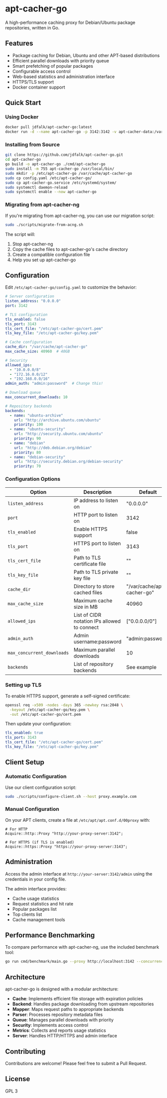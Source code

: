 # apt-cacher-go

A high-performance caching proxy for Debian/Ubuntu package repositories, written in Go.

## Features

- Package caching for Debian, Ubuntu and other APT-based distributions
- Efficient parallel downloads with priority queue
- Smart prefetching of popular packages
- Configurable access control
- Web-based statistics and administration interface
- HTTPS/TLS support
- Docker container support

## Quick Start

### Using Docker

```bash
docker pull jdfalk/apt-cacher-go:latest
docker run -d --name apt-cacher-go -p 3142:3142 -v apt-cacher-data:/var/cache/apt-cacher-go jdfalk/apt-cacher-go
```

### Installing from Source

```bash
git clone https://github.com/jdfalk/apt-cacher-go.git
cd apt-cacher-go
go build -o apt-cacher-go ./cmd/apt-cacher-go
sudo install -m 755 apt-cacher-go /usr/local/bin/
sudo mkdir -p /etc/apt-cacher-go /var/cache/apt-cacher-go
sudo cp config.yaml /etc/apt-cacher-go/
sudo cp apt-cacher-go.service /etc/systemd/system/
sudo systemctl daemon-reload
sudo systemctl enable --now apt-cacher-go
```

### Migrating from apt-cacher-ng

If you're migrating from apt-cacher-ng, you can use our migration script:

```bash
sudo ./scripts/migrate-from-acng.sh
```

The script will:
1. Stop apt-cacher-ng
2. Copy the cache files to apt-cacher-go's cache directory
3. Create a compatible configuration file
4. Help you set up apt-cacher-go

## Configuration

Edit `/etc/apt-cacher-go/config.yaml` to customize the behavior:

```yaml
# Server configuration
listen_address: "0.0.0.0"
port: 3142

# TLS configuration
tls_enabled: false
tls_port: 3143
tls_cert_file: "/etc/apt-cacher-go/cert.pem"
tls_key_file: "/etc/apt-cacher-go/key.pem"

# Cache configuration
cache_dir: "/var/cache/apt-cacher-go"
max_cache_size: 40960  # 40GB

# Security
allowed_ips:
  - "10.0.0.0/8"
  - "172.16.0.0/12"
  - "192.168.0.0/16"
admin_auth: "admin:password"  # Change this!

# Download queue
max_concurrent_downloads: 10

# Repository backends
backends:
  - name: "ubuntu-archive"
    url: "http://archive.ubuntu.com/ubuntu"
    priority: 100
  - name: "ubuntu-security"
    url: "http://security.ubuntu.com/ubuntu"
    priority: 90
  - name: "debian"
    url: "http://deb.debian.org/debian"
    priority: 80
  - name: "debian-security"
    url: "http://security.debian.org/debian-security"
    priority: 70
```

### Configuration Options

| Option                     | Description                                  | Default                    |
| -------------------------- | -------------------------------------------- | -------------------------- |
| `listen_address`           | IP address to listen on                      | "0.0.0.0"                  |
| `port`                     | HTTP port to listen on                       | 3142                       |
| `tls_enabled`              | Enable HTTPS support                         | false                      |
| `tls_port`                 | HTTPS port to listen on                      | 3143                       |
| `tls_cert_file`            | Path to TLS certificate file                 | ""                         |
| `tls_key_file`             | Path to TLS private key file                 | ""                         |
| `cache_dir`                | Directory to store cached files              | "/var/cache/apt-cacher-go" |
| `max_cache_size`           | Maximum cache size in MB                     | 40960                      |
| `allowed_ips`              | List of CIDR notation IPs allowed to connect | ["0.0.0.0/0"]              |
| `admin_auth`               | Admin username:password                      | "admin:password"           |
| `max_concurrent_downloads` | Maximum parallel downloads                   | 10                         |
| `backends`                 | List of repository backends                  | See example                |

### Setting up TLS

To enable HTTPS support, generate a self-signed certificate:

```bash
openssl req -x509 -nodes -days 365 -newkey rsa:2048 \
  -keyout /etc/apt-cacher-go/key.pem \
  -out /etc/apt-cacher-go/cert.pem
```

Then update your configuration:

```yaml
tls_enabled: true
tls_port: 3143
tls_cert_file: "/etc/apt-cacher-go/cert.pem"
tls_key_file: "/etc/apt-cacher-go/key.pem"
```

## Client Setup

### Automatic Configuration

Use our client configuration script:

```bash
sudo ./scripts/configure-client.sh --host proxy.example.com
```

### Manual Configuration

On your APT clients, create a file at `/etc/apt/apt.conf.d/00proxy` with:

```
# For HTTP
Acquire::http::Proxy "http://your-proxy-server:3142";

# For HTTPS (if TLS is enabled)
Acquire::https::Proxy "https://your-proxy-server:3143";
```

## Administration

Access the admin interface at `http://your-server:3142/admin` using the credentials in your config file.

The admin interface provides:
- Cache usage statistics
- Request statistics and hit rate
- Popular packages list
- Top clients list
- Cache management tools

## Performance Benchmarking

To compare performance with apt-cacher-ng, use the included benchmark tool:

```bash
go run cmd/benchmark/main.go --proxy http://localhost:3142 --concurrency 20 --iterations 500
```

## Architecture

apt-cacher-go is designed with a modular architecture:

- **Cache**: Implements efficient file storage with expiration policies
- **Backend**: Handles package downloading from upstream repositories
- **Mapper**: Maps request paths to appropriate backends
- **Parser**: Processes repository metadata files
- **Queue**: Manages parallel downloads with priority
- **Security**: Implements access control
- **Metrics**: Collects and reports usage statistics
- **Server**: Handles HTTP/HTTPS and admin interface

## Contributing

Contributions are welcome! Please feel free to submit a Pull Request.

## License

GPL 3
